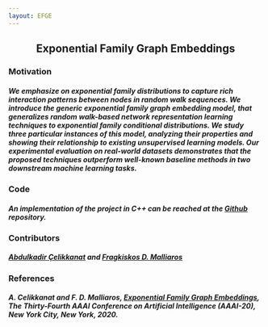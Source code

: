```yaml
---
layout: EFGE
---
```

## <center>Exponential Family Graph Embeddings</center>
### Motivation
##### We emphasize on exponential family distributions to capture rich interaction patterns between nodes in random walk sequences. We introduce the generic *exponential family graph embedding* model, that generalizes random walk-based network representation learning techniques to exponential family conditional distributions. We study three particular instances of this model, analyzing their properties and showing their relationship to existing unsupervised learning models. Our experimental evaluation on real-world datasets demonstrates that the proposed techniques outperform well-known baseline methods in two downstream machine learning tasks.


### Code
##### An implementation of the project in C++ can be reached at the [Github](https://github.com/abdcelikkanat/EFGE) repository.

### Contributors
##### [Abdulkadir Çelikkanat](http://abdcelikkanat.github.io/) and [Fragkiskos D. Malliaros](http://fragkiskos.me)

### References
##### A. Celikkanat and F. D. Malliaros, [Exponential Family Graph Embeddings](https://arxiv.org), The Thirty-Fourth AAAI Conference on Artificial Intelligence (AAAI-20), New York City, New York, 2020.
